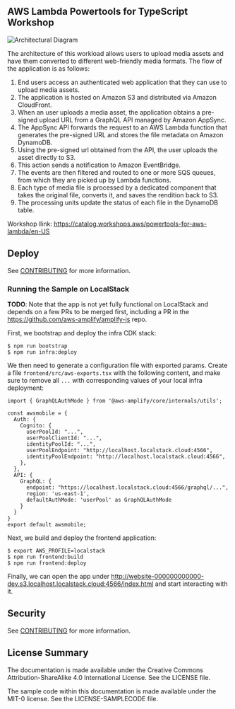 ## AWS Lambda Powertools for TypeScript Workshop

![Architectural Diagram](docs/static/powertools-workshop-architecture-numbered.png)

The architecture of this workload allows users to upload media assets and have them converted to different web-friendly media formats. The flow of the application is as follows:

1. End users access an authenticated web application that they can use to upload media assets.
2. The application is hosted on Amazon S3  and distributed via Amazon CloudFront.
3. When an user uploads a media asset, the application obtains a pre-signed upload URL from a GraphQL API managed by Amazon AppSync.
4. The AppSync API forwards the request to an AWS Lambda  function that generates the pre-signed URL and stores the file metadata on Amazon DynamoDB.
5. Using the pre-signed url obtained from the API, the user uploads the asset directly to S3.
6. This action sends a notification to Amazon EventBridge.
7. The events are then filtered and routed to one or more SQS queues, from which they are picked up by Lambda functions.
8. Each type of media file is processed by a dedicated component that takes the original file, converts it, and saves the rendition back to S3.
9. The processing units update the status of each file in the DynamoDB table.

Workshop llink: https://catalog.workshops.aws/powertools-for-aws-lambda/en-US

## Deploy

See [CONTRIBUTING](CONTRIBUTING.md#setup) for more information.

### Running the Sample on LocalStack

**TODO**: Note that the app is not yet fully functional on LocalStack and depends on a few PRs to be merged first, including a PR in the https://github.com/aws-amplify/amplify-js repo.

First, we bootstrap and deploy the infra CDK stack:
```
$ npm run bootstrap
$ npm run infra:deploy
```

We then need to generate a configuration file with exported params.
Create a file `frontend/src/aws-exports.tsx` with the following content, and make sure to remove all `...` with corresponding values of your local infra deployment:
```
import { GraphQLAuthMode } from '@aws-amplify/core/internals/utils';

const awsmobile = {
  Auth: {
    Cognito: {
      userPoolId: "...",
      userPoolClientId: "...",
      identityPoolId: "...",
      userPoolEndpoint: "http://localhost.localstack.cloud:4566",
      identityPoolEndpoint: "http://localhost.localstack.cloud:4566",
    },
  },
  API: {
    GraphQL: {
      endpoint: "https://localhost.localstack.cloud:4566/graphql/...",
      region: 'us-east-1',
      defaultAuthMode: 'userPool' as GraphQLAuthMode
    }
  }
}
export default awsmobile;
```

Next, we build and deploy the frontend application:
```
$ export AWS_PROFILE=localstack
$ npm run frontend:build
$ npm run frontend:deploy
```

Finally, we can open the app under http://website-000000000000-dev.s3.localhost.localstack.cloud:4566/index.html and start interacting with it.

## Security

See [CONTRIBUTING](CONTRIBUTING.md#security-issue-notifications) for more information.

## License Summary

The documentation is made available under the Creative Commons Attribution-ShareAlike 4.0 International License. See the LICENSE file.

The sample code within this documentation is made available under the MIT-0 license. See the LICENSE-SAMPLECODE file.
